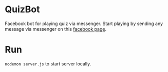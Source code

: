 # QuizBot

Facebook bot for playing quiz via messenger. 
Start playing by sending any message via messenger on this [facebook page](https://www.facebook.com/Quize-1754836161485411/).

# Run
`nodemon server.js` to start server locally.
